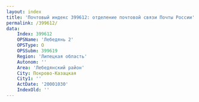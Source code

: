 ```yaml
---
layout: index
title: 'Почтовый индекс 399612: отделение почтовой связи Почты России'
permalink: /399612/
data:
    Index: 399612
    OPSName: 'Лебедянь 2'
    OPSType: О
    OPSSubm: 399619
    Region: 'Липецкая область'
    Autonom: ''
    Area: 'Лебедянский район'
    City: Покрово-Казацкая
    City1: ''
    ActDate: '20001030'
    IndexOld: ''
---
```

